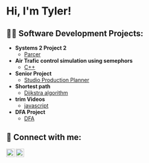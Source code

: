 <h1>Hi, I'm Tyler! </h1>

<h2>👨‍💻 Software Development Projects:</h2>

- <b>Systems 2 Project 2</b>
  - [Parcer]([https://github.com/TylerRWard/Rapsodo](https://github.com/TylerRWard/Computer-Systems-2-Project-2))
- <b>Air Trafic control simulation using semephors</b>
  - [C++](https://github.com/TylerRWard/Airplane-sim/tree/main)
- <b>Senior Project</b>
  - [Studio Production Planner](https://github.com/TylerRWard/Broadcast-Studio-Production-Planner)
- <b>Shortest path</b>
  - [Dijkstra algorithm](https://github.com/TylerRWard/Dijkstra-s-algorithm-Shortest-Path)
- <b>trim Videos</b>
  - [javascript](https://github.com/TylerRWard/trimVideo)
- <b>DFA Project</b>
  - [DFA](https://github.com/TylerRWard/Computer-Systems-2-project-1)


<h2> 🤳 Connect with me:</h2>


[<img align="left" alt="TylerWard | LinkedIn" width="22px" src="https://cdn.jsdelivr.net/npm/simple-icons@v3/icons/linkedin.svg" />][linkedin]
[<img align="left" alt="TylerWard | Instagram" width="22px" src="https://cdn.jsdelivr.net/npm/simple-icons@v3/icons/instagram.svg" />][instagram]


[instagram]: https://www.instagram.com/ty_ward_2/
[linkedin]: https://www.linkedin.com/in/tyler-ward-5858962a9


